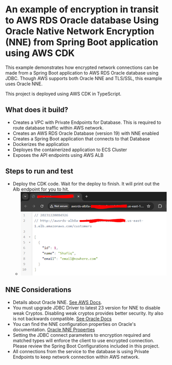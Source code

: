 # An example of encryption in transit to AWS RDS Oracle database Using Oracle Native Network Encryption (NNE) from Spring Boot application using AWS CDK

This example demonstrates how encrypted network connections can be made from a Spring Boot application to AWS RDS Oracle database using JDBC.  Though AWS supports both Oracle NNE and TLS/SSL, this example uses Oracle NNE.

This project is deployed using AWS CDK in TypeScript.

## What does it build?
* Creates a VPC with Private Endpoints for Database.  This is required to route database traffic within AWS network.
* Creates an AWS RDS Oracle Database (version 19) with NNE enabled
* Creates a Spring Boot application that connects to that Database
* Dockerizes the application
* Deployes the containerized application to ECS Cluster
* Exposes the API endpoints using AWS ALB

## Steps to run and test
* Deploy the CDK code. Wait for the deploy to finish.  It will print out the Alb endpoint for you to hit.
  * ![image](test-nne-encryption-rds.PNG "Verify NNE connection to Database ")

## NNE Considerations
* Details about Oracle NNE. [See AWS Docs](https://docs.aws.amazon.com/AmazonRDS/latest/UserGuide/Oracle.Concepts.NNE.html).
* You must upgrade JDBC Driver to latest 23 version for NNE to disable weak Cryptos.  Disabling weak cryptos provides better security.  Ity also is not backwards compatible. [See Oracle Docs](https://docs.oracle.com/en/database/oracle/oracle-database/19/jajdb/oracle/jdbc/OracleConnection.html#CONNECTION_PROPERTY_THIN_NET_ALLOW_WEAK_CRYPTO)
* You can find the NNE configuration properties on Oracle's documentation.  [Oracle NNE Properties](https://docs.oracle.com/en/database/oracle/oracle-database/19/dbseg/configuring-network-data-encryption-and-integrity.html#GUID-7F12066A-2BA1-476C-809B-BB95A3F727CF)
* Setting the JDBC connect parameters to encryption required and matched types will enforce the client to use encrypted connection.  Please review the Spring Boot Configurations included in this project.
* All connections from the service to the database is using Private Endpoints to keep network connection within AWS network.
